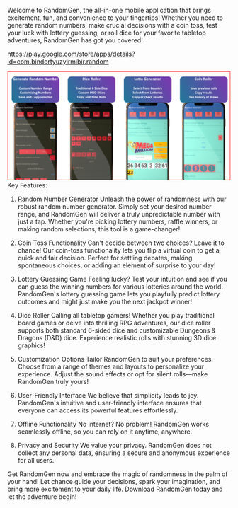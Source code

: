 Welcome to RandomGen, the all-in-one mobile application that brings excitement, fun, and convenience to your fingertips! Whether you need to generate random numbers, make crucial decisions with a coin toss, test your luck with lottery guessing, or roll dice for your favorite tabletop adventures, RandomGen has got you covered!

https://play.google.com/store/apps/details?id=com.bindortyuzyirmibir.random

![Main Listing](FG.png)
Key Features:

1. Random Number Generator
Unleash the power of randomness with our robust random number generator. Simply set your desired number range, and RandomGen will deliver a truly unpredictable number with just a tap. Whether you're picking lottery numbers, raffle winners, or making random selections, this tool is a game-changer!

2. Coin Toss Functionality
Can't decide between two choices? Leave it to chance! Our coin-toss functionality lets you flip a virtual coin to get a quick and fair decision. Perfect for settling debates, making spontaneous choices, or adding an element of surprise to your day!

3. Lottery Guessing Game
Feeling lucky? Test your intuition and see if you can guess the winning numbers for various lotteries around the world. RandomGen's lottery guessing game lets you playfully predict lottery outcomes and might just make you the next jackpot winner!

4. Dice Roller
Calling all tabletop gamers! Whether you play traditional board games or delve into thrilling RPG adventures, our dice roller supports both standard 6-sided dice and customizable Dungeons & Dragons (D&D) dice. Experience realistic rolls with stunning 3D dice graphics!

5. Customization Options
Tailor RandomGen to suit your preferences. Choose from a range of themes and layouts to personalize your experience. Adjust the sound effects or opt for silent rolls—make RandomGen truly yours!

6. User-Friendly Interface
We believe that simplicity leads to joy. RandomGen's intuitive and user-friendly interface ensures that everyone can access its powerful features effortlessly.

7. Offline Functionality
No internet? No problem! RandomGen works seamlessly offline, so you can rely on it anytime, anywhere.

8. Privacy and Security
We value your privacy. RandomGen does not collect any personal data, ensuring a secure and anonymous experience for all users.

Get RandomGen now and embrace the magic of randomness in the palm of your hand! Let chance guide your decisions, spark your imagination, and bring more excitement to your daily life. Download RandomGen today and let the adventure begin!
